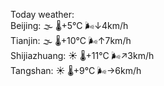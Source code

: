 Today weather:  
Beijing: 🌫  🌡️+5°C 🌬️↓4km/h  
Tianjin: 🌫  🌡️+10°C 🌬️↑7km/h  
Shijiazhuang: ☀️ 🌡️+11°C 🌬️↗3km/h  
Tangshan: ☀️ 🌡️+9°C 🌬️→6km/h  

